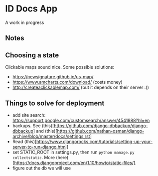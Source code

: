 
# ID Docs App

A work in progress

## Notes

## Choosing a state

Clickable maps sound nice.  Some possible solutions:

* https://newsignature.github.io/us-map/
* https://www.amcharts.com/download/ (costs money)
* http://createaclickablemap.com/ (but it depends on their server :()

## Things to solve for deployment

* add site search: https://support.google.com/customsearch/answer/4541888?hl=en
* backups.  See (this)[https://github.com/django-dbbackup/django-dbbackup] and (this)[https://github.com/nathan-osman/django-archive/blob/master/docs/settings.rst]
* Read (this)[https://www.djangorocks.com/tutorials/setting-up-your-server-to-run-django.html]
* set STATIC_ROOT in settings.py, then run `python manage.py collectstatic`.  More (here)[https://docs.djangoproject.com/en/1.10/howto/static-files/].
* figure out the db we will use
